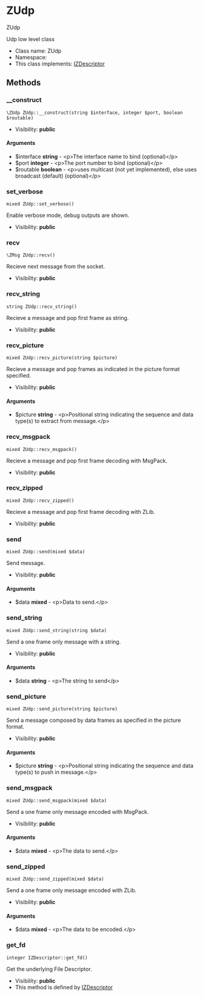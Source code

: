 ZUdp
===============

ZUdp

Udp low level class


* Class name: ZUdp
* Namespace: 
* This class implements: [IZDescriptor](IZDescriptor.md)






Methods
-------


### __construct

    \ZUdp ZUdp::__construct(string $interface, integer $port, boolean $routable)





* Visibility: **public**


#### Arguments
* $interface **string** - &lt;p&gt;The interface name to bind (optional)&lt;/p&gt;
* $port **integer** - &lt;p&gt;The port number to bind (optional)&lt;/p&gt;
* $routable **boolean** - &lt;p&gt;uses multicast (not yet implemented), else uses broadcast (default) (optional)&lt;/p&gt;



### set_verbose

    mixed ZUdp::set_verbose()

Enable verbose mode, debug outputs are shown.



* Visibility: **public**




### recv

    \ZMsg ZUdp::recv()

Recieve next message from the socket.



* Visibility: **public**




### recv_string

    string ZUdp::recv_string()

Recieve a message and pop first frame as string.



* Visibility: **public**




### recv_picture

    mixed ZUdp::recv_picture(string $picture)

Recieve a message and pop frames as indicated in the picture format specified.



* Visibility: **public**


#### Arguments
* $picture **string** - &lt;p&gt;Positional string indicating the sequence and data type(s) to extract from message.&lt;/p&gt;



### recv_msgpack

    mixed ZUdp::recv_msgpack()

Recieve a message and pop first frame decoding with MsgPack.



* Visibility: **public**




### recv_zipped

    mixed ZUdp::recv_zipped()

Recieve a message and pop first frame decoding with ZLib.



* Visibility: **public**




### send

    mixed ZUdp::send(mixed $data)

Send message.



* Visibility: **public**


#### Arguments
* $data **mixed** - &lt;p&gt;Data to send.&lt;/p&gt;



### send_string

    mixed ZUdp::send_string(string $data)

Send a one frame only message with a string.



* Visibility: **public**


#### Arguments
* $data **string** - &lt;p&gt;The string to send&lt;/p&gt;



### send_picture

    mixed ZUdp::send_picture(string $picture)

Send a message composed by data frames as specified in the picture format.



* Visibility: **public**


#### Arguments
* $picture **string** - &lt;p&gt;Positional string indicating the sequence and data type(s) to push in message.&lt;/p&gt;



### send_msgpack

    mixed ZUdp::send_msgpack(mixed $data)

Send a one frame only message encoded with MsgPack.



* Visibility: **public**


#### Arguments
* $data **mixed** - &lt;p&gt;The data to send.&lt;/p&gt;



### send_zipped

    mixed ZUdp::send_zipped(mixed $data)

Send a one frame only message encoded with ZLib.



* Visibility: **public**


#### Arguments
* $data **mixed** - &lt;p&gt;The data to be encoded.&lt;/p&gt;



### get_fd

    integer IZDescriptor::get_fd()

Get the underlying File Descriptor.



* Visibility: **public**
* This method is defined by [IZDescriptor](IZDescriptor.md)




